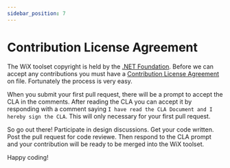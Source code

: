 ```yaml
---
sidebar_position: 7
---
```


# Contribution License Agreement

The WiX toolset copyright is held by the [.NET Foundation][dnf].
Before we can accept any contributions you must have a [Contribution License Agreement][cla] on file.
Fortunately the process is very easy.

When you submit your first pull request, there will be a prompt to accept the CLA in the comments.
After reading the CLA you can accept it by responding with a comment saying `I have read the CLA Document and I hereby sign the CLA`.
This will only necessary for your first pull request.

So go out there!
Participate in design discussions.
Get your code written.
Post the pull request for code reviewe.
Then respond to the CLA prompt and your contribution will be ready to be merged into the WiX toolset.

Happy coding!

[dnf]: https://dotnetfoundation.org/
[cla]: https://github.com/wixtoolset/Home/blob/master/DNFCLA.md

